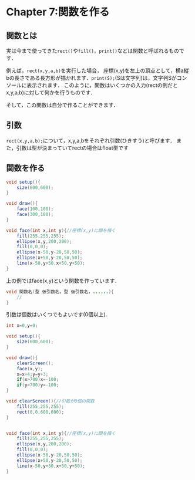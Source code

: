 # Chapter 7:関数を作る

## 関数とは
実は今まで使ってきた`rect()`や`fill()`，`print()`などは関数と呼ばれるものです．

例えば，`rect(x,y,a,b)`を実行した場合，
座標(x,y)を左上の頂点として，横a縦bの長さである長方形が描かれます．`print(S);`(Sは文字列)は，文字列Sがコンソールに表示されます．
このように，関数はいくつかの入力(rectの例だとx,y,a,b)に対して何かを行うものです．

そして，この関数は自分で作ることができます．

## 引数
`rect(x,y,a,b);`について，x,y,a,bをそれぞれ引数(ひきすう)と呼びます．
また，引数は型が決まっていてrectの場合はfloat型です

## 関数を作る

```java
void setup(){
    size(600,600);
}

void draw(){
    face(100,100);
    face(300,100);
}

void face(int x,int y){//座標(x,y)に顔を描く
    fill(255,255,255);
    ellipse(x,y,200,200);
    fill(0,0,0);
    ellipse(x-50,y-20,50,50);
    ellipse(x+50,y-20,50,50);
    line(x-50,y+50,x+50,y+50);
}
```

上の例ではface(x,y)という関数を作っています．

```java
void 関数名(型 仮引数名，型 仮引数名，......){
    //
}
```

引数は個数はいくつでもよいです(0個以上)．

```java
int x=0,y=0;

void setup(){
    size(600,600);
}

void draw(){
    clearScreen();
    face(x,y);
    x=x+4;y=y+3;
    if(x>700)x=-100;
    if(y>700)y=-100;
}

void clearScreen(){//引数が0個の関数
    fill(255,255,255);
    rect(0,0,600,600);
}


void face(int x,int y){//座標(x,y)に顔を描く
    fill(255,255,255);
    ellipse(x,y,200,200);
    fill(0,0,0);
    ellipse(x-50,y-20,50,50);
    ellipse(x+50,y-20,50,50);
    line(x-50,y+50,x+50,y+50);
}

```